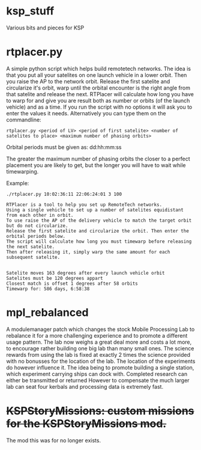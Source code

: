 ksp_stuff
=========

Various bits and pieces for KSP


rtplacer.py
===========
A simple python script which helps build remotetech networks. 
The idea is that you put all your satelites on one launch vehicle 
in a lower orbit. Then you raise the AP to the network orbit.
Release the first satelite and circularize it's orbit,
warp until the orbital encounter is the right angle from that 
satelite and release the next.
RTPlacer will calculate how long you have to warp for and give
you are result both as number or orbits (of the launch vehicle)
and as a time.
If you run the script with no options it will ask you to enter
the values it needs. Alternatively you can type them on the 
commandline:

`rtplacer.py <period of LV> <period of first satelite> <number of satelites to place> <maximum number of phasing orbits>`

Orbital periods must be given as: dd:hh:mm:ss

The greater the maximum number of phasing orbits the closer to a perfect placement you are likely to get, but the longer
you will have to wait while timewarping.

Example:

    ./rtplacer.py 10:02:36:11 22:06:24:01 3 100

    RTPlacer is a tool to help you set up RemoteTech networks.
    Using a single vehicle to set up a number of satelites equidistant from each other in orbit.
    To use raise the AP of the delivery vehicle to match the target orbit but do not circularize.
    Release the first satelite and circularize the orbit. Then enter the orbital periods below.
    The script will calculate how long you must timewarp before releasing the next satelite.
    Then after releasing it, simply warp the same amount for each subsequent satelite.


    Satelite moves 163 degrees after every launch vehicle orbit
    Satelites must be 120 degrees appart
    Closest match is offset 1 degrees after 58 orbits
    Timewarp for: 586 days, 6:58:38

mpl_rebalanced
==============
A modulemanager patch which changes the stock Mobile Processing Lab to
rebalance it for a more challenging experience and to promote
a different usage pattern.
The lab now weighs a great deal more and costs a lot more, to encourage
rather building one big lab than many small ones. The science rewards
from using the lab is fixed at exactly 2 times the science provided
with no bonusses for the location of the lab. The location of the experiments
do however influence it. The idea being to promote building a single station,
which experiment carrying ships can dock with. 
Completed research can either be transmitted or returned
However to compensate the much larger lab can seat four kerbals and processing
data is extremely fast.

~~KSPStoryMissions: custom missions for the KSPStoryMissions mod.~~
===================================================================
The mod this was for no longer exists. 

